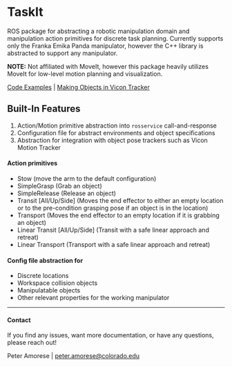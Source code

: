 # TaskIt

ROS package for abstracting a robotic manipulation domain and manipulation action primitives for discrete task planning. Currently supports only the Franka Emika Panda manipulator, however the C++ library is abstracted to support any manipulator.

**NOTE:** Not affiliated with MoveIt, however this package heavily utilizes MoveIt for low-level motion planning and visualization. 

[Code Examples](./examples.html) | [Making Objects in Vicon Tracker](./making_objects.html)



## Built-In Features

1. Action/Motion primitive abstraction into `rosservice` call-and-response
2. Configuration file for abstract environments and object specifications
3. Abstraction for integration with object pose trackers such as Vicon Motion Tracker

#### Action primitives
 - Stow (move the arm to the default configuration)
 - SimpleGrasp (Grab an object)
 - SimpleRelease (Release an object)
 - Transit [All/Up/Side] (Moves the end effector to either an empty location or to the pre-condition grasping pose if an object is in the location)
 - Transport (Moves the end effector to an empty location if it is grabbing an object)
 - Linear Transit [All/Up/Side] (Transit with a safe linear approach and retreat)
 - Linear Transport (Transport with a safe linear approach and retreat)

#### Config file abstraction for
 - Discrete locations
 - Workspace collision objects
 - Manipulatable objects
 - Other relevant properties for the working manipulator

 

---

#### Contact
If you find any issues, want more documentation, or have any questions, please reach out!

Peter Amorese | peter.amorese@colorado.edu